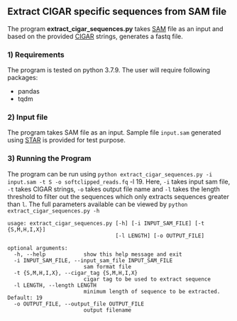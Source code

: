 ## Extract CIGAR specific sequences from SAM file
The program **extract_cigar_sequences.py** takes [SAM](https://genome.sph.umich.edu/wiki/SAM) file as an input and based on the provided [CIGAR](https://replicongenetics.com/cigar-strings-explained/) strings, generates a fastq file.

### 1) Requirements
The program is tested on python 3.7.9. The user will require following packages:
  - pandas
  - tqdm

### 2) Input file
The program takes SAM file as an input. Sample file  `input.sam` generated using [STAR](https://github.com/alexdobin/STAR) is provided for test purpose.

### 3) Running the Program
The program can be run using `python extract_cigar_sequences.py -i input.sam -t S -o softclipped_reads.fq` -l 19. Here, `-i` takes input sam file, `-t` takes CIGAR strings, `-o` takes output file name and `-l` takes the length threshold to filter out the sequences which only extracts sequences greater than `l`. The full parameters available can be viewed by `python extract_cigar_sequences.py -h`

```
usage: extract_cigar_sequences.py [-h] [-i INPUT_SAM_FILE] [-t {S,M,H,I,X}]
                                  [-l LENGTH] [-o OUTPUT_FILE]

optional arguments:
  -h, --help            show this help message and exit
  -i INPUT_SAM_FILE, --input_sam_file INPUT_SAM_FILE
                        sam format file
  -t {S,M,H,I,X}, --cigar_tag {S,M,H,I,X}
                        cigar tag to be used to extract sequence
  -l LENGTH, --length LENGTH
                        minimum length of sequence to be extracted. Default: 19
  -o OUTPUT_FILE, --output_file OUTPUT_FILE
                        output filename
```
